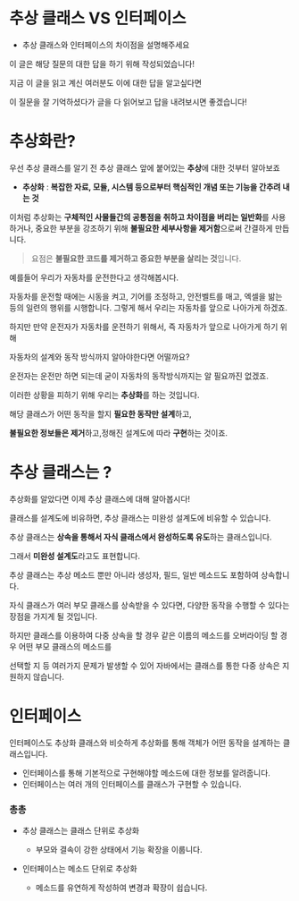 # 추상 클래스 VS 인터페이스

- 추상 클래스와 인터페이스의 차이점을 설명해주세요

이 글은 해당 질문의 대한 답을 하기 위해 작성되었습니다!

지금 이 글을 읽고 계신 여러분도 이에 대한 답을 알고싶다면

이 질문을 잘 기억하셨다가 글을 다 읽어보고 답을 내려보시면 좋겠습니다!

# 추상화란?

우선 추상 클래스를 알기 전 추상 클래스 앞에 붙어있는 **추상**에 대한 것부터 알아보죠

-   **추상화** : **복잡한 자료, 모듈, 시스템 등으로부터 핵심적인 개념 또는 기능을 간추려 내는 것**

이처럼 추상화는 **구체적인 사물들간의 공통점을 취하고 차이점을 버리는 일반화**를 사용하거나, 중요한 부분을 강조하기 위해 **불필요한 세부사항을 제거함**으로써 간결하게 만듭니다.

> 요점은 **불필요한 코드를 제거하고 중요한 부분을 살리는 것**입니다.

예를들어 우리가 자동차를 운전한다고 생각해봅시다.

자동차를 운전할 때에는 시동을 켜고, 기어를 조정하고, 안전벨트를 매고, 엑셀을 밞는 등의 일련의 행위를 시행합니다. 그렇게 해서 우리는 자동차를 앞으로 나아가게 하겠죠.

하지만 만약 운전자가 자동차를 운전하기 위해서, 즉 자동차가 앞으로 나아가게 하기 위해

자동차의 설계와 동작 방식까지 알아야한다면 어떨까요?

운전자는 운전만 하면 되는데 굳이 자동차의 동작방식까지는 알 필요까진 없겠죠.

이러한 상황을 피하기 위해 우리는 **추상화**를 하는 것입니다.

해당 클래스가 어떤 동작을 할지 **필요한 동작만 설계**하고,

**불필요한 정보들은 제거**하고,정해진 설계도에 따라 **구현**하는 것이죠.

# 추상 클래스는 ?

추상화를 알았다면 이제 추상 클래스에 대해 알아봅시다!

클래스를 설계도에 비유하면, 추상 클래스는 미완성 설계도에 비유할 수 있습니다.

추상 클래스는 **상속을 통해서 자식 클래스에서 완성하도록 유도**하는 클래스입니다.

그래서 **미완성 설계도**라고도 표현합니다.

추상 클래스는 추상 메소드 뿐만 아니라 생성자, 필드, 일반 메소드도 포함하여 상속합니다.

자식 클래스가 여러 부모 클래스를 상속받을 수 있다면, 다양한 동작을 수행할 수 있다는 장점을 가지게 될 것입니다.

하지만 클래스를 이용하여 다중 상속을 할 경우 같은 이름의 메소드를 오버라이딩 할 경우 어떤 부모 클래스의 메소드를

선택할 지 등 여러가지 문제가 발생할 수 있어 자바에서는 클래스를 통한 다중 상속은 지원하지 않습니다.

# 인터페이스

인터페이스도 추상화 클래스와 비슷하게 추상화를 통해 객체가 어떤 동작을 설계하는 클래스입니다.

-   인터페이스를 통해 기본적으로 구현해야할 메소드에 대한 정보를 알려줍니다.
-   인터페이스는 여러 개의 인터페이스를 클래스가 구현할 수 있습니다.

### 총총

-   추상 클래스는 클래스 단위로 추상화
    -   부모와 결속이 강한 상태에서 기능 확장을 이룹니다.

-   인터페이스는 메소드 단위로 추상화
    -   메소드를 유연하게 작성하여 변경과 확장이 쉽습니다.